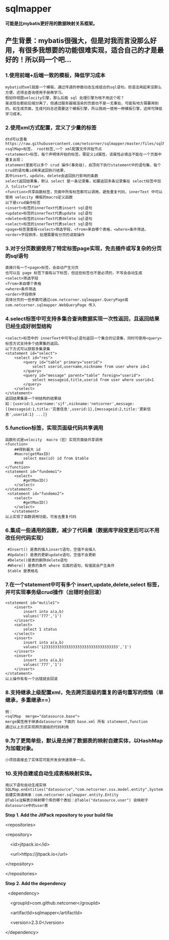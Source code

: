 # sqlmapper
**可能是比mybatis更好用的数据映射关系框架。**
## 产生背景：mybatis很强大，但是对我而言没那么好用，有很多我想要的功能很难实现，适合自己的才是最好的！所以码一个吧...
 
 ### 1.使用前端+后端一致的模板，降低学习成本
 
    mybatis的xml就是一个模板，通过传递的参数动态生成组合的sql语句。但语法用起来没那么方便，还得去查询使用手册再学习。
    假如你视图velocity引擎，那么后面 sql 处理引擎为啥不用这个呢？
    虽说现在都前后端分离了，但通过服务器端渲染的页面也不是一无事处，可能有地方需要用到的。如生成页面，生成代码总还需要这个模板引擎，所以我统一使用一种模板引擎，这样可降低学习成本。
    
 ### 2.使用xml方式配置，定义了少量的标签
    dtd可以查看https://raw.githubusercontent.com/netcorner/sqlmapper/master/files/sqlMap.dtd
    <sqlMap>标签， root标签,一个 xml配置文件开始节点
    <statement>标签，每个声明体开始的标签，需定义id属性，该属性必填且不能在一个页面中重复出现；
    statement里面可以多个 crud 操作(事务级)，自顶向下执行statement中的语句集，每个crud的语句集id用来返回执行结果，
    其中insert，update，delete会返回执行影响的条数
    select返回结果集，默认 select 是一条记录集，如要返回多条记录集在 select标签中加入 tolist="true"
    <function>共享函数标签，页面中所有标签都可以调用，避免重复代码，innerText 中可以使用 velocity 模板的macro定义函数
    以下是crud操作标签
    <insert>标签的innerText代表insert sql语句
    <update>标签的innerText代表update sql语句
    <delete>标签的innerText代表delete sql语句
    <select>标签的innerText代表select sql语句
    <page>标签里面有<select>筛选字段，<from>来自哪个表格，<where>条件筛选，<order>字段排序，处理需要有分页的读取操作
    
 ### 3.对于分页数据使用了特定标签page实现，免去插件或写复杂的分页的sql语句
    直接只有一个<page>标签，会自动产生分页
    也可以在 page 标签下面有以下标签，但这些标签也不是必须的，不写会自动生成
    <select>筛选字段
    <from>来自哪个表格
    <where>条件筛选
    <order>字段排序
    具体分页的一些参数可通过com.netcorner.sqlmapper.QueryPage或com.netcorner.sqlmapper.WebQueryPage 传入
    
 ### 4.select标签中可支持多集合查询数据实现一次性返回，且返回结果已经生成好树型结构
 
    <select>标签中的 innerText中可写sql语句返回一个集合的记录集，同时可使用<query>标签方式支持多个结果集的返回。
    以下方式可以获取多集录集
    <statement id="select">
        <select id="res">
            <query id="table" primary="userid">
                select userid,username,nickname from user where id=1
            </query>
            <query id="message" parent="table" foreign="userid">
                select messageid,title,userid from user where userid=1
            </query>
        </select>
    </statement>
    返回结果集是一个树结构的结果级
    如：{userid:1,username:'sjf',nickname:'netcorner',message:[{messageid:1,title:'完善信息',userid:1},{messageid:2,title:'更新信息',userid:1} ...]}


 ### 5.function标签，实现页面级代码共享调用
    函数形式是velocity  macro（宏）实现页面级共享调用
    <function>
        ##得到最大 id
        #macro(getMaxID)
            select max(id) id from $table
        #end
    </function>
    <statement id="fundemo1">
        <select>
            #getMaxID()
        </select>
    </statement>
     <statement id="fundemo2">
        <select>
            #getMaxID()
        </select>
       </statement>
    以上实现了函数调用功能，可省去重复代码
    
    
 ### 6.集成一些通用的函数，减少了代码量（数据库字段变更后可以不用改任何代码实现）
     #Insert() 是表的插入insert语句，空值不会插入
     #Update() 是表的更新update语句，空值不会更新
     #Delete()是表的删除delete语句
     #Where() 是表的条件 where 后面的语句，有值就会产生条件
     $table 是表格名
     
     
     
 ### 7.在一个statement中可有多个 insert,update,delete,select 标签，并可实现事务级crud操作（出错时会回滚）
    <statement id="mutile1">
        <insert>
            insert into a(a,b)
            values('777','1')
        </insert>
        <select>
            select 1 status
        </select>
        <insert>
            insert into a(a,b)
            values('1233333333333333333333333333333333','1')
        </insert>
        <insert>
            insert into a(a,b)
            values('777','1')
        </insert>
    </statement>
    以上操作有有一个出错就会回滚
    
 ### 8.支持继承上级配置xml，免去跨页面级的重复的语句重写的烦恼（单继承，多重继承==）
    例：
    <sqlMap  merge="datasource.base">
    merge属性用于继承datasource 下面的 base.xml 所有 statement,function
    通过以上方式实现跨页面级的代码利用


 ### 9.为了更简单些，默认是去掉了数据表的映射自建实体，以HashMap为加载对象。
    小项目直接去了实体层可能开发会快速简单一点。
    

 ### 10.支持自建或自动生成表格映射实体。
    用以下语句自动生成实体
    SQLMap.enEntities("datasource","com.netcorner.ssx.model.entity",System.getProperty("user.dir")+"/api");
    自建实体请继承：com.netcorner.sqlmapper.entity.Entity
    @Table注解表示映射哪个库的哪个表如：@Table("datasource.user") 会映射于datasource中的user表






    


<p>
    <strong><span style="white-space:pre"></span>Step 1. Add the JitPack repository to your build file</strong>
</p>
<p>
    &lt;repositories&gt;
</p>
<p>
    <span style="white-space:pre"></span>&lt;repository&gt;
</p>
<p>
    <span style="white-space:pre"></span>&nbsp; &nbsp; &lt;id&gt;jitpack.io&lt;/id&gt;
</p>
<p>
    <span style="white-space:pre"></span>&nbsp; &nbsp; &lt;url&gt;https://jitpack.io&lt;/url&gt;
</p>
<p>
    <span style="white-space:pre"></span>&lt;/repository&gt;
</p>
<p>
    <span style="white-space:pre"></span>&lt;/repositories&gt;
</p>
<p>
    <strong>Step 2. Add the dependency</strong>
</p>
<p>
    &nbsp; &lt;dependency&gt;
</p>
<p>
    <span style="white-space:pre"></span>&nbsp; &nbsp; &lt;groupId&gt;com.github.netcorner&lt;/groupId&gt;
</p>
<p>
    <span style="white-space:pre"></span>&nbsp; &nbsp; &lt;artifactId&gt;sqlmapper&lt;/artifactId&gt;
</p>
<p>
    <span style="white-space:pre"></span>&nbsp; &nbsp; &lt;version&gt;2.3.0&lt;/version&gt;
</p>
<p>
    <span style="white-space:pre"></span>&lt;/dependency&gt;
</p>
<p>
    <br/>
</p>

